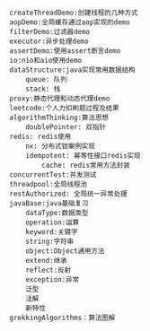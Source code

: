     createThreadDemo:创建线程的几种方式
    aopDemo:全局缓存通过aop实现的demo
    filterDemo:过滤器demo
    executor:异步处理demo
    assertDemo:使用assert断言demo
    io:nio和aio使用demo
    dataStructure:java实现常用数据结构
        queue: 队列
        stack: 栈
    proxy:静态代理和动态代理demo
    leetcode:个人力扣刷题过程及结果
    algorithmThinking:算法思想
        doublePointer: 双指针
    redis: redis使用
        nx: 分布式锁案例实现
        idempotent: 幂等性接口redis实现
            cache: redis常用方法封装
    concurrentTest:并发测试
    threadpool:全局线程池
    restAuthorized: 全局统一异常处理
    javaBase:java基础复习
        dataType:数据类型
        operation:运算
        keyword:关键字
        string:字符串
        object:Object通用方法
        extend:继承
        reflect:反射
        exception:异常
        泛型
        注解
        新特性
    grokkingAlgorithms：算法图解
    